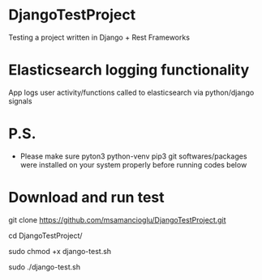 # DjangoTestProject

Testing a project written in Django + Rest Frameworks

# Elasticsearch logging functionality 

App logs user activity/functions called to elasticsearch via python/django signals



# P.S.
- Please make sure pyton3 python-venv pip3 git softwares/packages were installed on your system properly before running codes below


# Download and run test 
 
git clone https://github.com/msamancioglu/DjangoTestProject.git

cd DjangoTestProject/

sudo  chmod +x django-test.sh

sudo ./django-test.sh
